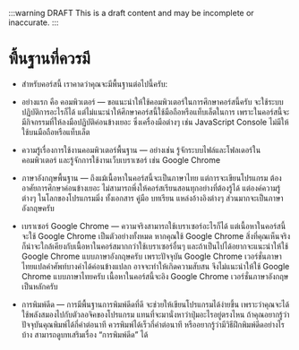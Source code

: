 :::warning DRAFT
This is a draft content and may be incomplete or inaccurate.
:::

# พื้นฐานที่ควรมี

- สำหรับคอร์สนี้ เราคาดว่าคุณจะมีพื้นฐานต่อไปนี้ครับ:

- อย่างแรก คือ คอมพิวเตอร์ — ขอแนะนำให้ใช้คอมพิวเตอร์ในการศึกษาคอร์สนี้ครับ
    จะใช้ระบบปฏิบัติการอะไรก็ได้
    แต่ไม่แนะนำให้ศึกษาคอร์สนี้ใช้มือถือหรือแท็บเล็ตในการ
    เพราะในคอร์สนี้จะมีกิจกรรมที่ให้ลงมือปฏิบัติค่อนข้างเยอะ
    ซึ่งเครื่องมือต่างๆ เช่น JavaScript Console ไม่มีให้ใช้บนมือถือหรือแท็บเล็ต

- ความรู้เรื่องการใช้งานคอมพิวเตอร์พื้นฐาน — อย่างเช่น
    รู้จักระบบไฟล์และโฟลเดอร์ในคอมพิวเตอร์
    และรู้จักการใช้งานเว็บเบราเซอร์ เช่น Google Chrome

- ภาษาอังกฤษพื้นฐาน — ถึงแม้เนื้อหาในคอร์สนี้จะเป็นภาษาไทย
    แต่การจะเขียนโปรแกรม ต้องอาศัยการศึกษาค่อนข้างเยอะ ไม่สามารถพึ่งให้คอร์สเรียนสอนทุกอย่างที่ต้องรู้ได้
    แต่องค์ความรู้ต่างๆ ในโลกของโปรแกรมมิ่ง
    ทั้งเอกสาร คู่มือ บทเรียน แหล่งอ้างอิงต่างๆ ส่วนมากจะเป็นภาษาอังกฤษครับ

- เบราเซอร์ Google Chrome — ความจริงสามารถใช้เบราเซอร์อะไรก็ได้
    แต่เนื้อหาในคอร์สนี้จะใช้ Google Chrome เป็นตัวอย่างทั้งหมด
    หากคุณใช้ Google Chrome สิ่งที่คุณเห็นจริงก็น่าจะใกล้เคียงกับเนื้อหาในคอร์สมากกว่าใช้เบราเซอร์อื่นๆ
    และถ้าเป็นไปได้อยากจะแนะนำให้ใช้ Google Chrome แบบภาษาอังกฤษครับ เพราะปัจจุบัน Google Chrome เวอร์ชั่นภาษาไทยแปลคำศัพท์บางคำได้ค่อนข้างแปลก อาจจะทำให้เกิดความสับสน จึงไม่แนะนำให้ใช้ Google Chrome แบบภาษาไทยครับ
    เนื้อหาในคอร์สนี้จะอิง Google Chrome เวอร์ชั่นภาษาอังกฤษเป็นหลักครับ

- การพิมพ์ดีด — การมีพื้นฐานการพิมพ์ดีดที่ดี จะช่วยให้เขียนโปรแกรมได้ง่ายขึ้น
    เพราะว่าคุณจะได้ใช้พลังสมองไปกับตัวลอจิคของโปรแกรม
    แทนที่จะมานั่งหาว่าปุ่มอะไรอยู่ตรงไหน
    ถ้าคุณอยากรู้ว่าปัจจุบันคุณพิมพ์ได้กี่คำต่อนาที ควรพิมพ์ได้เร็วกี่คำต่อนาที หรืออยากรู้ว่ามีวิธีฝึกพิมพ์ดีดอย่างไรบ้าง สามารถดูบทเสริมเรื่อง “การพิมพ์ดีด” ได้
